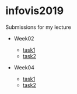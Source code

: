 # infovis2019

Submissions for my lecture

- Week02
  - [task1](https://tatamo.github.io/infovis2019/w02/task1.html)
  - [task2](https://tatamo.github.io/infovis2019/w02/task2.html)

- Week04
  - [task1](https://tatamo.github.io/infovis2019/w04/task1.html)
  - [task2](https://tatamo.github.io/infovis2019/w04/task2.html)
